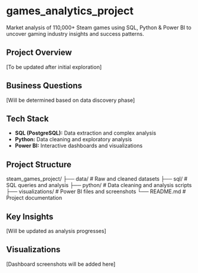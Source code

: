 # games_analytics_project
Market analysis of 110,000+ Steam games using SQL, Python & Power BI to uncover gaming industry insights and success patterns.

##  Project Overview
[To be updated after initial exploration]

##  Business Questions
[Will be determined based on data discovery phase]

##  Tech Stack
- **SQL (PostgreSQL):** Data extraction and complex analysis
- **Python:** Data cleaning and exploratory analysis  
- **Power BI:** Interactive dashboards and visualizations

##  Project Structure
steam_games_project/
├── data/           # Raw and cleaned datasets
├── sql/            # SQL queries and analysis
├── python/         # Data cleaning and analysis scripts
├── visualizations/ # Power BI files and screenshots
└── README.md       # Project documentation

##  Key Insights
[Will be updated as analysis progresses]

##  Visualizations
[Dashboard screenshots will be added here]
